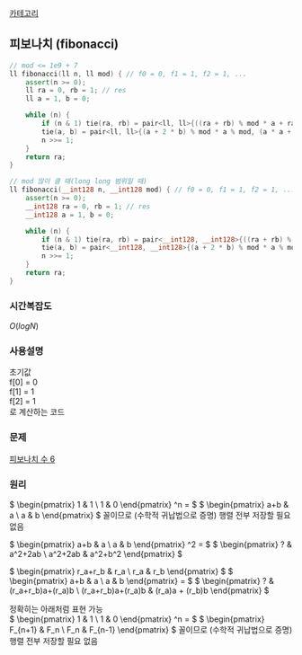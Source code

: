 [카테고리](/README.md)
## 피보나치 (fibonacci)
```cpp
// mod <= 1e9 + 7
ll fibonacci(ll n, ll mod) { // f0 = 0, f1 = 1, f2 = 1, ...
    assert(n >= 0);
    ll ra = 0, rb = 1; // res
    ll a = 1, b = 0;

    while (n) {
        if (n & 1) tie(ra, rb) = pair<ll, ll>{((ra + rb) % mod * a + ra * b) % mod, (ra * a + rb * b) % mod};
        tie(a, b) = pair<ll, ll>{(a + 2 * b) % mod * a % mod, (a * a + b * b) % mod};
        n >>= 1;
    }
    return ra;
}

// mod 많이 클 때(long long 범위일 때)
ll fibonacci(__int128 n, __int128 mod) { // f0 = 0, f1 = 1, f2 = 1, ...
    assert(n >= 0);
    __int128 ra = 0, rb = 1; // res
    __int128 a = 1, b = 0;

    while (n) {
        if (n & 1) tie(ra, rb) = pair<__int128, __int128>{((ra + rb) % mod * a + ra * b) % mod, (ra * a + rb * b) % mod};
        tie(a, b) = pair<__int128, __int128>{(a + 2 * b) % mod * a % mod, (a * a + b * b) % mod};
        n >>= 1;
    }
    return ra;
}
```
### 시간복잡도
$O(logN)$   

### 사용설명
초기값   
f\[0\] = 0   
f\[1\] = 1   
f\[2\] = 1   
로 계산하는 코드   

### 문제
[피보나치 수 6](https://www.acmicpc.net/problem/11444)

### 원리
$
\begin{pmatrix}
1 & 1 \\
1 & 0
\end{pmatrix} ^n = 
$
$
\begin{pmatrix}
a+b & a \\
a & b
\end{pmatrix}
$ 꼴이므로 (수학적 귀납법으로 증명) 행렬 전부 저장할 필요 없음   

$
\begin{pmatrix}
a+b & a \\
a & b
\end{pmatrix} ^2 =
$
$
\begin{pmatrix}
? & a^2+2ab \\
a^2+2ab & a^2+b^2
\end{pmatrix}
$


$
\begin{pmatrix}
r_a+r_b & r_a \\
r_a & r_b
\end{pmatrix}
$
$
\begin{pmatrix}
a+b & a \\
a & b
\end{pmatrix} =
$
$
\begin{pmatrix}
? & (r_a+r_b)a+(r_a)b \\
(r_a+r_b)a+(r_a)b & (r_a)a + (r_b)b
\end{pmatrix}
$

정확히는 아래처럼 표현 가능   
$
\begin{pmatrix}
1 & 1 \\
1 & 0
\end{pmatrix} ^n = 
$
$
\begin{pmatrix}
F_{n+1} & F_n \\
F_n & F_{n-1}
\end{pmatrix}
$ 꼴이므로 (수학적 귀납법으로 증명) 행렬 전부 저장할 필요 없음   